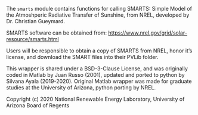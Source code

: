 The ``smarts`` module contains functions for calling SMARTS: Simple Model of the
Atmoshperic Radiative Transfer of Sunshine, from NREL, developed by 
Dr. Christian Gueymard. 

SMARTS software can be obtained from: 
    https://www.nrel.gov/grid/solar-resource/smarts.html

Users will be responsible to obtain a copy of SMARTS  from NREL, 
honor it’s license, and download the SMART files into their PVLib folder.

This wrapper is shared under a BSD-3-Clause License, and was
originally coded in Matlab by Juan Russo (2001), updated and ported to python
by Silvana Ayala (2019-2020). Original Matlab wrapper was made for graduate studies 
at the University of Arizona, python porting by NREL.

Copyright (c) 2020 National Renewable Energy Laboratory, University of Arizona Board of Regents 